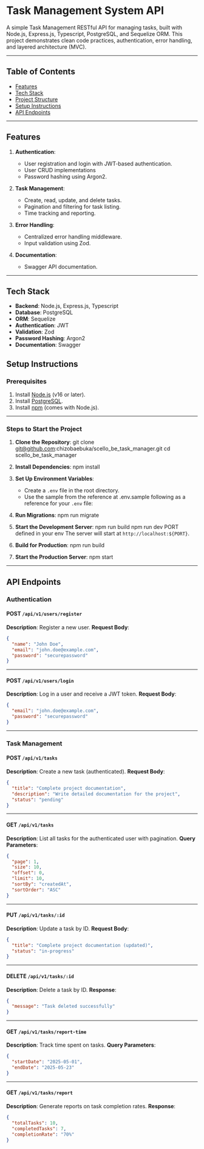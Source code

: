 # Task Management System API

A simple Task Management RESTful API for managing tasks, built with Node.js, Express.js, Typescript, PostgreSQL, and Sequelize ORM. This project demonstrates clean code practices, authentication, error handling, and layered architecture (MVC).

---

## Table of Contents

- [Features](#features)
- [Tech Stack](#tech-stack)
- [Project Structure](#project-structure)
- [Setup Instructions](#setup-instructions)
- [API Endpoints](#api-endpoints)

---

## Features

1. **Authentication**:

   - User registration and login with JWT-based authentication.
   - User CRUD implementations
   - Password hashing using Argon2.

2. **Task Management**:

   - Create, read, update, and delete tasks.
   - Pagination and filtering for task listing.
   - Time tracking and reporting.

3. **Error Handling**:

   - Centralized error handling middleware.
   - Input validation using Zod.

4. **Documentation**:
   - Swagger API documentation.

---

## Tech Stack

- **Backend**: Node.js, Express.js, Typescript
- **Database**: PostgreSQL
- **ORM**: Sequelize
- **Authentication**: JWT
- **Validation**: Zod
- **Password Hashing**: Argon2
- **Documentation**: Swagger

## Setup Instructions

### Prerequisites

1. Install [Node.js](https://nodejs.org/) (v16 or later).
2. Install [PostgreSQL](https://www.postgresql.org/).
3. Install [npm](https://www.npmjs.com/) (comes with Node.js).

---

### Steps to Start the Project

1. **Clone the Repository**:
   git clone git@github.com:chizobaebuka/scello_be_task_manager.git
   cd scello_be_task_manager

2. **Install Dependencies**:
   npm install

3. **Set Up Environment Variables**:

   - Create a `.env` file in the root directory.
   - Use the sample from the reference at .env.sample following as a reference for your `.env` file:

4. **Run Migrations**:
   npm run migrate

5. **Start the Development Server**:
   npm run build
   npm run dev
   PORT defined in your env
   The server will start at `http://localhost:${PORT}`.

6. **Build for Production**:
   npm run build

7. **Start the Production Server**:
   npm start

---

## API Endpoints

### Authentication

#### POST `/api/v1/users/register`

**Description**: Register a new user.
**Request Body**:

```json
{
  "name": "John Doe",
  "email": "john.doe@example.com",
  "password": "securepassword"
}
```

---

#### POST `/api/v1/users/login`

**Description**: Log in a user and receive a JWT token.
**Request Body**:

```json
{
  "email": "john.doe@example.com",
  "password": "securepassword"
}
```

---

### Task Management

#### POST `/api/v1/tasks`

**Description**: Create a new task (authenticated).
**Request Body**:

```json
{
  "title": "Complete project documentation",
  "description": "Write detailed documentation for the project",
  "status": "pending"
}
```

---

#### GET `/api/v1/tasks`

**Description**: List all tasks for the authenticated user with pagination.
**Query Parameters**:

```json
{
  "page": 1,
  "size": 10,
  "offset": 0,
  "limit": 10,
  "sortBy": "createdAt",
  "sortOrder": "ASC"
}
```

---

#### PUT `/api/v1/tasks/:id`

**Description**: Update a task by ID.
**Request Body**:

```json
{
  "title": "Complete project documentation (updated)",
  "status": "in-progress"
}
```

---

#### DELETE `/api/v1/tasks/:id`

**Description**: Delete a task by ID.
**Response**:

```json
{
  "message": "Task deleted successfully"
}
```

---

#### GET `/api/v1/tasks/report-time`

**Description**: Track time spent on tasks.
**Query Parameters**:

```json
{
  "startDate": "2025-05-01",
  "endDate": "2025-05-23"
}
```

---

#### GET `/api/v1/tasks/report`

**Description**: Generate reports on task completion rates.
**Response**:

```json
{
  "totalTasks": 10,
  "completedTasks": 7,
  "completionRate": "70%"
}
```

